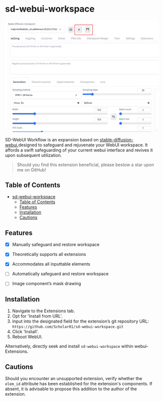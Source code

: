 # sd-webui-workspace



![img.png](doc/1.png)


SD-WebUI Workflow is an expansion based on  [stable-diffusion-webui](https://github.com/AUTOMATIC1111/stable-diffusion-webui),designed to safeguard and rejuvenate your WebUI workspace. It affords a swift safeguarding of your current webui interface and revives it upon subsequent utilization.




> Should you find this extension beneficial, please bestow a star upon me on GitHub!



## Table of Contents


- [sd-webui-workspace](#sd-webui-workspace)
  - [Table of Contents](#table-of-contents)
  - [Features](#features)
  - [Installation](#installation)
  - [Cautions](#cautions)

## Features

- [X] Manually safeguard and restore workspace
- [X] Theoretically supports all extensions
- [X] Accommodates all inputtable elements
- [ ] Automatically safeguard and restore workspace
- [ ] Image component’s mask drawing


## Installation

1. Navigate to the Extensions tab.
2. Opt for 'Install from URL'.
3. Input into the designated field for the extension’s git repository URL: `https://github.com/Scholar01/sd-webui-workspace.git`
4. Click 'Install'.
5. Reboot WebUI.

Alternatively, directly seek and install `sd-webui-workspace` within webui-Extensions.





## Cautions

Should you encounter an unsupported extension, verify whether the `elem_id` attribute has been established for the extension's components. If absent, it is advisable to propose this addition to the author of the extension.

